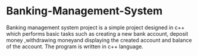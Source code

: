 # Banking-Management-System
Banking management system project is a simple project designed in c++ which performs basic tasks such as creating a new bank account, deposit money ,withdrawing moneyand displaying the created account and balance of the account. The program is written in c++ language.
